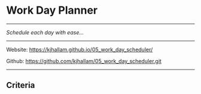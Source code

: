 # Work Day Planner
___________________________________________
<i> Schedule each day with ease...</i>
___________________________________________

Website: https://kjhallam.github.io/05_work_day_scheduler/

Github: https://github.com/kjhallam/05_work_day_scheduler.git
___________________________________________
## Criteria
